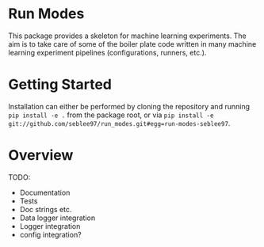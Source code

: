 # Run Modes

This package provides a skeleton for machine learning experiments. The aim is to take care of some of the boiler plate code written in many machine learning experiment pipelines (configurations, runners, etc.).

# Getting Started

Installation can either be performed by cloning the repository and running ```pip install -e .``` from the package root, or via ```pip install -e git://github.com/seblee97/run_modes.git#egg=run-modes-seblee97```.

# Overview 

TODO:

- Documentation
- Tests
- Doc strings etc.
- Data logger integration
- Logger integration 
- config integration?